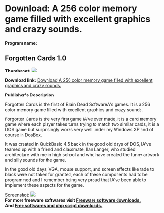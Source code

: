 # Download: A 256 color memory game filled with excellent graphics and crazy sounds.

**Program name:**

## Forgotten Cards 1.0

  
**Thumbshot:** ![](http://www.freewarefiles.com/screenshot/forgottencards_md.jpg)   
  
**Download link:** [Download A 256 color memory game filled with excellent graphics and crazy sounds.](http://freesoftwares.boysofts.com/Forgotten-Cards_program_49963.html)  
  


**Publisher's Description**  
  


Forgotten Cards is the first of Brain Dead SoftwareA's games. It is a 256 color memory game filled with excellent graphics and crazy sounds. 

Forgotten Cards is the very first game IA've ever made, it is a card memory game where each player takes turns trying to match two similar cards, it is a DOS game but surprisingly works very well under my Windows XP and of course in DosBox. 

It was created in QuickBasic 4.5 back in the good old days of DOS, IA've teamed up with a friend and classmate, Ilan Langer, who studied architecture with me in high school and who have created the funny artwork and silly sounds for the game. 

In the good old days, VGA, mouse support, and screen effects like fade to black were not taken for granted, each of these components had to be programmed and I remember being very proud that IA've been able to implement these aspects for the game. 

  
  
Screenshot: ![](http://www.freewarefiles.com/screenshot/forgottencards.jpg)   
**For more freeware softwares visit [Freeware software downloads.](http://freesoftwares.boysofts.com/)**   
**And [Free softwares and php script downloads.](http://www.boysofts.com/)**
